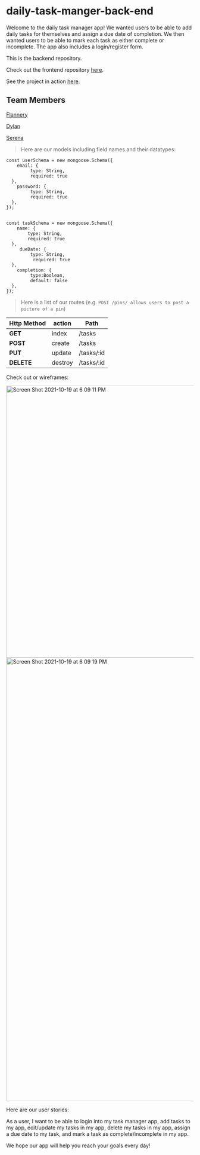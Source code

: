 # daily-task-manger-back-end
Welcome to the daily task manager app! We wanted users to be able to add daily tasks for themselves and assign a due date of completion. We then wanted users to be able to mark each task as either complete or incomplete. The app also includes a login/register form.

This is the backend repository.

Check out the frontend repository [here](https://github.com/serenalin121/daily-task-manager-front-end).

See the project in action [here](https://taskappfrontend.herokuapp.com/).

## Team Members
[Flannery](https://github.com/fwils001)

[Dylan](https://github.com/Dbar90)

[Serena](https://github.com/serenalin121)


> Here are our models including field names and their datatypes:
```
const userSchema = new mongoose.Schema({
	email: {
         type: String, 
         required: true
  },
	password: {
         type: String, 
         required: true
  },
});


const taskSchema = new mongoose.Schema({
	name: {
        type: String, 
        required: true
  },
     dueDate: {
         type: String, 
          required: true
  },
	completion: {
         type:Boolean, 
         default: false
  },
});
```
> Here is a list of our routes (e.g. `POST /pins/ allows users to post a picture of a pin`)<br />

| Http Method | action  | Path          | 
| ----------- | ------- | ------------- | 
| **GET**     | index   | /tasks     | 
| **POST**    | create  | /tasks     | 
| **PUT**     | update  | /tasks/:id | 
| **DELETE**  | destroy | /tasks/:id | 

Check out or wireframes:

<img width="728" alt="Screen Shot 2021-10-19 at 6 09 11 PM" src="https://media.git.generalassemb.ly/user/36959/files/57413280-3109-11ec-957e-27c1b700ee7b">
<img width="1187" alt="Screen Shot 2021-10-19 at 6 09 19 PM" src="https://media.git.generalassemb.ly/user/36959/files/590af600-3109-11ec-91be-e34cf2907304">

Here are our user stories:

As a user, I want to be able to login into my task manager app, add tasks to my app, edit/update my tasks in my app, delete my tasks in my app, assign a due date to my task, and mark a task as complete/incomplete in my app.


We hope our app will help you reach your goals every day!
